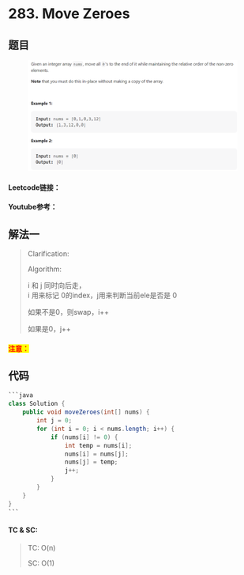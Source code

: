 # 283. Move Zeroes

## 题目

<figure><img src="../../.gitbook/assets/image (2) (2) (1).png" alt=""><figcaption></figcaption></figure>

#### Leetcode链接：

#### Youtube参考：

## 解法一

> Clarification:&#x20;
>
> Algorithm:&#x20;
>
> i 和 j 同时向后走，\
> i 用来标记 0的index，j用来判断当前ele是否是 0
>
> 如果不是0，则swap，i++
>
> 如果是0，j++

#### <mark style="color:red;">注意：</mark>

## 代码

````java
```java
class Solution {
    public void moveZeroes(int[] nums) {
        int j = 0;
        for (int i = 0; i < nums.length; i++) {
            if (nums[i] != 0) {
                int temp = nums[i];
                nums[i] = nums[j];
                nums[j] = temp;
                j++;
            }
        }
    }
}
```
````

#### TC & SC:&#x20;

> TC: O(n)
>
> SC: O(1)
